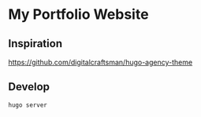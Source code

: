 # My Portfolio Website

## Inspiration
https://github.com/digitalcraftsman/hugo-agency-theme

## Develop
```
hugo server
```
